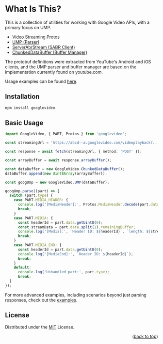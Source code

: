 # What Is This?
This is a collection of utilities for working with Google Video APIs, with a primary focus on UMP.

* [Video Streaming Protos](./protos/video_streaming/)
* [UMP (Parser)](./src/core/UMP.ts)
* [ServerAbrStream (SABR Client)](./src/core/ServerAbrStream.ts)
* [ChunkedDataBuffer (Buffer Manager)](./src/core/ChunkedDataBuffer.ts)

The protobuf definitions were extracted from YouTube's Android and iOS clients, and the UMP parser and buffer manager are based on the implementation currently found on youtube.com.

Usage examples can be found [here](./examples/).

## Installation

```bash
npm install googlevideo
```

## Basic Usage

```typescript
import GoogleVideo, { PART, Protos } from 'googlevideo';

const streamingUrl = 'https://abcd--a.googlevideo.com/videoplayback?...';

const response = await fetch(streamingUrl, { method: 'POST' });

const arrayBuffer = await response.arrayBuffer();

const dataBuffer = new GoogleVideo.ChunkedDataBuffer();
dataBuffer.append(new Uint8Array(arrayBuffer));

const googUmp = new GoogleVideo.UMP(dataBuffer);

googUmp.parse((part) => {
  switch (part.type) {
    case PART.MEDIA_HEADER: {
      console.log('[MediaHeader]:', Protos.MediaHeader.decode(part.data.chunks[0]));
      break;
    }
    case PART.MEDIA: {
      const headerId = part.data.getUint8(0);
      const streamData = part.data.split(1).remainingBuffer;
      console.log('[Media]:', `Header ID: ${headerId}`, `length: ${streamData.getLength()}`);
      break;
    }
    case PART.MEDIA_END: {
      const headerId = part.data.getUint8(0);
      console.log('[MediaEnd]:', `Header ID: ${headerId}`);
      break;
    }
    default:
      console.log('Unhandled part:', part.type);
      break;
  }
});
```

For more advanced examples, including scenarios beyond just parsing responses, check out the [examples](./examples/).

## License
Distributed under the [MIT](./LICENSE) License.

<p align="right">
(<a href="#top">back to top</a>)
</p>
